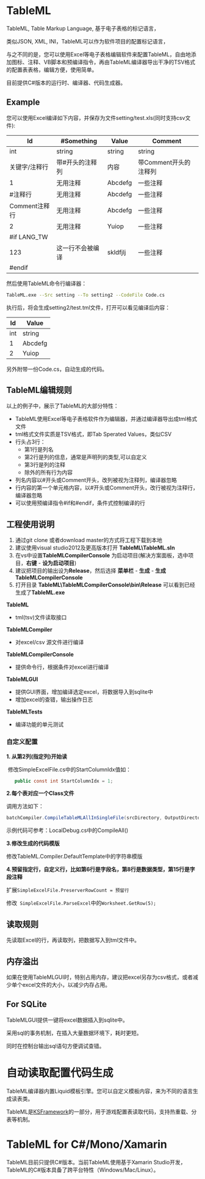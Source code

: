 
# TableML

TableML, Table Markup Language, 基于电子表格的标记语言，

类似JSON, XML, INI，TableML可以作为软件项目的配置标记语言，

与之不同的是，您可以使用Excel等电子表格编辑软件来配置TableML，自由地添加图标、注释、VB脚本和预编译指令，再由TableML编译器导出干净的TSV格式的配置表表格，编辑方便，使用简单。

目前提供C#版本的运行时、编译器、代码生成器。

## Example


您可以使用Excel编译如下内容，并保存为文件setting/test.xls(同时支持csv文件):

| Id          | #Something | Value    | Comment        |
| ----------- | ---------- | -------- | -------------- |
| int         | string     | string   | string         |
| 关键字/注释行     | 带#开头的注释列   | 内容       | 带Comment开头的注释列 |
| 1           | 无用注释       | Abcdefg  | 一些注释           |
| #注释行        | 无用注释       | Abcdefg  | 一些注释           |
| Comment注释行  | 无用注释       | Abcdefg  | 一些注释           |
| 2           | 无用注释       | Yuiop    | 一些注释           |
| #if LANG_TW |            |          |                |
| 123         | 这一行不会被编译   | skldfjlj | 一些注释           |
| #endif      |            |          |                |


然后使用TableML命令行编译器：
```bash
TableML.exe --Src setting --To setting2 --CodeFile Code.cs
```

执行后，将会生成setting2/test.tml文件，打开可以看见编译后内容：

| Id   | Value   |
| ---- | ------- |
| int  | string  |
| 1    | Abcdefg |
| 2    | Yuiop   |

另外附带一份Code.cs，自动生成的代码。


## TableML编辑规则

以上的例子中，展示了TableML的大部分特性：

- TableML使用Excel等电子表格软件作为编辑器，并通过编译器导出成tml格式文件
- tml格式文件实质是TSV格式，即Tab Sperated Values，类似CSV
- 行头占3行：
    - 第1行是列名
    - 第2行是列的信息，通常是声明列的类型,可以自定义
    - 第3行是列的注释
    - 除外的所有行为内容
- 列名内容以#开头或Comment开头，改列被视为注释列，编译器忽略
- 行内容的第一个单元格内容，以#开头或Comment开头，改行被视为注释行，编译器忽略
- 可以使用预编译指令#if和#endif，条件式控制编译的行


## 工程使用说明

1. 通过git clone 或者download master的方式将工程下载到本地
2. 建议使用visual studio2012及更高版本打开 **TableML\TableML.sln**
3. 在vs中设置**TableMLCompilerConsole** 为启动项目(解决方案面板，选中项目，**右键** - **设为启动项目**)
4. 建议把项目的输出设为**Release**，然后选择 **菜单栏** - **生成** - **生成TableMLCompilerConsole** 
5. 打开目录 **TableML\TableMLCompilerConsole\bin\Release** 可以看到已经生成了**TableML.exe**


**TableML**

- tml(tsv)文件读取接口

**TableMLCompiler**

- 对excel/csv 源文件进行编译

**TableMLCompilerConsole**

- 提供命令行，根据条件对excel进行编译

**TableMLGUI**

- 提供GUI界面，增加编译选定excel，将数据导入到sqlite中
- 增加excel的查错，输出操作日志

**TableMLTests**

- 编译功能的单元测试

### 自定义配置

**1. 从第2列(指定列)开始读**

​	修改SimpleExcelFile.cs中的StartColumnIdx值如：

```c#
   public const int StartColumnIdx = 1;
```



**2.每个表对应一个Class文件**

调用方法如下：

```c#
batchCompiler.CompileTableMLAllInSingleFile(srcDirectory, OutputDirectory, CodeFilePath,           templateString, "AppSettings", ".tml", null, true);
```

示例代码可参考：LocalDebug.cs中的CompileAll()



**3.修改生成的代码模版**

修改TableML.Compiler.DefaultTemplate中的字符串模版



**4.预留指定行，自定义行，比如第6行是字段名，第8行是数据类型，第15行是字段注释**

扩展`SimpleExcelFile.PreserverRowCount = 预留行`

修改` SimpleExcelFile.ParseExcel`中的`Worksheet.GetRow(5);`



## 读取规则

先读取Excel的行，再读取列，把数据写入到tml文件中。

## 内存溢出

如果在使用TableMLGUI时，特别占用内存，建议把excel另存为csv格式，或者减少单个excel文件的大小，以减少内存占用。

## For SQLite

TableMLGUI提供一键将excel数据插入到sqlite中。

采用sql的事务机制，在插入大量数据环境下，耗时更短。

同时在控制台输出sql语句方便调试查错。



# 自动读取配置代码生成

TableML编译器内置Liquid模板引擎。您可以自定义模板内容，来为不同的语言生成读表类。

TableML是[KSFramework](https://github.com/mr-kelly/KSFramework)的一部分，用于游戏配置表读取代码，支持热重载、分表等机制。

# TableML for C#/Mono/Xamarin

TableML目前只提供C#版本。当前TableML使用基于Xamarin Studio开发，TableML的C#版本具备了跨平台特性（Windows/Mac/Linux）。
